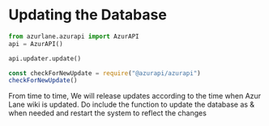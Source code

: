 # Updating the Database
```python
from azurlane.azurapi import AzurAPI
api = AzurAPI()

api.updater.update()
```
```javascript
const checkForNewUpdate = require("@azurapi/azurapi")
checkForNewUpdate()
```
From time to time, We will release updates according to the time when Azur Lane wiki is updated. Do include the function to update the database as & when needed and restart the system to reflect the changes
